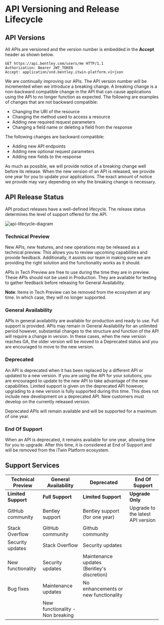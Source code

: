 <!-- Copyright (c) Bentley Systems, Incorporated. All rights reserved.            -->
<!-- See LICENSE in the project root for license terms and full copyright notice. -->

# API Versioning and Release Lifecycle

## API Versions

All APIs are versioned and the version number is embedded in the **Accept** header as shown below.

```HTTP
GET https://api.bentley.com/users/me HTTP/1.1
Authorization: Bearer JWT_TOKEN
Accept: application/vnd.bentley.itwin-platform.v1+json

```

We are continually improving our APIs. The API version number will be incremented when we introduce a breaking change. A breaking change is a non-backward compatible change in the API that can cause applications using the API to no longer function as expected. The following are examples of changes that are not backward compatible:

- Changing the URI of the resource
- Changing the method used to access a resource
- Adding new required request parameters
- Changing a field name or deleting a field from the response

The following changes are backward compatible:

- Adding new API endpoints
- Adding new optional request parameters
- Adding new fields to the response

As much as possible, we will provide notice of a breaking change well before its release. When the new version of an API is released, we provide one year for you to update your applications. The exact amount of notice we provide may vary depending on why the breaking change is necessary.

## API Release Status

API product releases have a well-defined lifecycle. The release status determines the level of support offered for the API.

![api-lifecycle-diagram](/images/API-Lifecycle-complete.jpg)

### Technical Preview

New APIs, new features, and new operations may be released as a technical preview. This allows you to review upcoming capabilities and provide feedback. Additionally, it assists our team in making sure we are providing the right solution and the functionality works as it should.

APIs in Tech Preview are free to use during the time they are in preview. These APIs should not be used in Production. They are available for testing to gather feedback before releasing for General Availability.

**Note**: Items in Tech Preview can be removed from the ecosystem at any time. In which case, they will no longer supported.

### General Availability

APIs in general availability are available for production and ready to use. Full support is provided. APIs may remain in General Availability for an unlimited period however, substantial changes to the structure and function of the API will require a change in version. In these cases, when the new version reaches GA, the older version will be moved to a Deprecated status and you are encouraged to move to the new version.

### Deprecated

An API is deprecated when it has been replaced by a different API or updated to a new version. If you are using the API for your solutions, you are encouraged to update to the new API to take advantage of the new capabilities. Limited support is given on the deprecated API however, upgrading to a new version is fully supported during this time. This does not include new development on a deprecated API. New customers must develop on the currently released version.

Deprecated APIs will remain available and will be supported for a maximum of one year.

### End Of Support

When an API is deprecated, it remains available for one year, allowing time for you to upgrade. After this time, it is considered at End of Support and will be removed from the iTwin Platform ecosystem.

## Support Services

| **Technical Preview** | **General Availability**         | **Deprecated**                             | **End Of Support**                |
| --------------------- | -------------------------------- | ------------------------------------------ | --------------------------------- |
| **Limited Support**   | **Full Support**                 | **Limited Support**                        | **Upgrade Only**                  |
| GitHub community      | Bentley support                  | Bentley support (for one year)             | Upgrade to the latest API version |
| Stack Overflow        | GitHub community                 | Github community                           |                                   |
| Security updates      | Stack Overflow                   | Security updates                           |                                   |
| New functionality     | Security updates                 | Maintenance updates (Bentley's discretion) |                                   |
| Bug fixes             | Maintenance updates              | No enhancements or new functionality       |                                   |
|                       | New functionality - Non breaking |                                            |                                   |

<!-- ## Deprecation Guidelines

As with any software, APIs evolve to provide enhanced capabilities and a better experience for our developers and community. The result of this evolution is that APIs and components may change or be removed. While we strive to avoid breaking changes, there are cases where this is unavoidable. Our team uses the following guidelines to ensure you have the latest information and can adjust accordingly.

**What constitutes a breaking change or a deprecation plan?**

Breaking changes result in a deprecation plan for the affected API. The following descriptions explain what results in a breaking change.

**Breaking Change** – A breaking change is a non-backward compatible change in the API that can cause applications using the API to no longer function as expected. This may include a substantive change to the API, such as a function formatting change, or removing a property from an existing response. Adding new properties or operations in a forward-compatible way does not result in a breaking change. For example, adding a new endpoint or properties to an existing operation.

**Deprecation** – The deprecation of an API occurs when a breaking change has been introduced. An API released with a breaking change is released as a new version resulting in the previous version being deprecated. Additionally, if an API is being removed from the ecosystem, either from non-use or for some other reason, it will include a deprecation plan. In the case of the non-use of an API, the API may be deprecated immediately.

**How are deprecation plans communicated?**

As much as possible, we will provide notice of a breaking change well before its release. When the new version of an API is released, we provide one year for you to update your applications. The exact amount of notice we provide may vary depending on why the breaking change is necessary. The table below provides insight into our current versions, and if deprecation plans are in place, the anticipated date of deprecation.

[insert Support Timeline tables, future]
